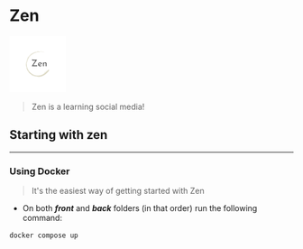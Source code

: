 # Zen

![Logo](image/README/logo.png)

> Zen is a learning social media!

## Starting with zen
___

### Using Docker

> It's the easiest way of getting started with Zen

- On both ***front*** and ***back***  folders (in that order) run the following command:

```Docker
docker compose up
```

